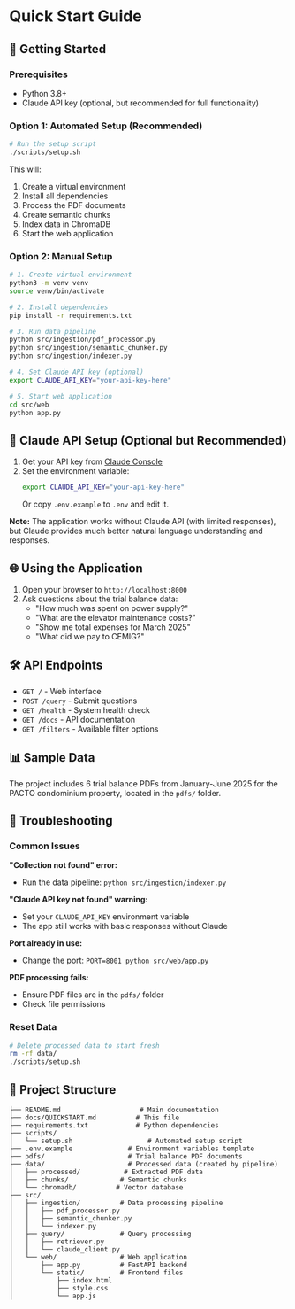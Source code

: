 # Quick Start Guide

## 🚀 Getting Started

### Prerequisites
- Python 3.8+
- Claude API key (optional, but recommended for full functionality)

### Option 1: Automated Setup (Recommended)
```bash
# Run the setup script
./scripts/setup.sh
```

This will:
1. Create a virtual environment
2. Install all dependencies
3. Process the PDF documents
4. Create semantic chunks
5. Index data in ChromaDB
6. Start the web application

### Option 2: Manual Setup
```bash
# 1. Create virtual environment
python3 -m venv venv
source venv/bin/activate

# 2. Install dependencies
pip install -r requirements.txt

# 3. Run data pipeline
python src/ingestion/pdf_processor.py
python src/ingestion/semantic_chunker.py
python src/ingestion/indexer.py

# 4. Set Claude API key (optional)
export CLAUDE_API_KEY="your-api-key-here"

# 5. Start web application
cd src/web
python app.py
```

## 🔑 Claude API Setup (Optional but Recommended)

1. Get your API key from [Claude Console](https://console.anthropic.com/)
2. Set the environment variable:
   ```bash
   export CLAUDE_API_KEY="your-api-key-here"
   ```
   Or copy `.env.example` to `.env` and edit it.

**Note:** The application works without Claude API (with limited responses), but Claude provides much better natural language understanding and responses.

## 🌐 Using the Application

1. Open your browser to `http://localhost:8000`
2. Ask questions about the trial balance data:
   - "How much was spent on power supply?"
   - "What are the elevator maintenance costs?"
   - "Show me total expenses for March 2025"
   - "What did we pay to CEMIG?"

## 🛠️ API Endpoints

- `GET /` - Web interface
- `POST /query` - Submit questions
- `GET /health` - System health check
- `GET /docs` - API documentation
- `GET /filters` - Available filter options

## 📊 Sample Data

The project includes 6 trial balance PDFs from January-June 2025 for the PACTO condominium property, located in the `pdfs/` folder.

## 🔧 Troubleshooting

### Common Issues

**"Collection not found" error:**
- Run the data pipeline: `python src/ingestion/indexer.py`

**"Claude API key not found" warning:**
- Set your `CLAUDE_API_KEY` environment variable
- The app still works with basic responses without Claude

**Port already in use:**
- Change the port: `PORT=8001 python src/web/app.py`

**PDF processing fails:**
- Ensure PDF files are in the `pdfs/` folder
- Check file permissions

### Reset Data
```bash
# Delete processed data to start fresh
rm -rf data/
./scripts/setup.sh
```

## 📁 Project Structure

```
├── README.md                    # Main documentation
├── docs/QUICKSTART.md          # This file
├── requirements.txt            # Python dependencies
├── scripts/
│   └── setup.sh                   # Automated setup script
├── .env.example              # Environment variables template
├── pdfs/                     # Trial balance PDF documents
├── data/                     # Processed data (created by pipeline)
│   ├── processed/           # Extracted PDF data
│   ├── chunks/             # Semantic chunks
│   └── chromadb/          # Vector database
├── src/
│   ├── ingestion/          # Data processing pipeline
│   │   ├── pdf_processor.py
│   │   ├── semantic_chunker.py
│   │   └── indexer.py
│   ├── query/              # Query processing
│   │   ├── retriever.py
│   │   └── claude_client.py
│   └── web/                # Web application
│       ├── app.py          # FastAPI backend
│       └── static/         # Frontend files
│           ├── index.html
│           ├── style.css
│           └── app.js
```